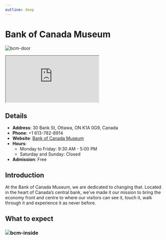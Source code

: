```yaml
---
outline: deep
---
```


# Bank of Canada Museum

![bcm-door](/medias/bcm-door.png)

<iframe src="https://www.google.com/maps/embed?pb=!1m18!1m12!1m3!1d11201.590653748797!2d-75.709539175342!3d45.42148458011169!2m3!1f0!2f0!3f0!3m2!1i1024!2i768!4f13.1!3m3!1m2!1s0x4cce04542caf5b7f%3A0x143cf177b6aa74d0!2sBank%20of%20Canada%20Museum!5e0!3m2!1szh-TW!2sca!4v1754063413018!5m2!1szh-TW!2sca" allowfullscreen="" loading="lazy" referrerpolicy="no-referrer-when-downgrade"></iframe>

## Details

- **Address**: 30 Bank St, Ottawa, ON K1A 0G9, Canada
- **Phone**: +1 613-782-8914
- **Website**: [Bank of Canada Museum](https://www.bankofcanadamuseum.ca/)
- **Hours**:
  - Monday to Friday: 9:30 AM - 5:00 PM
  - Saturday and Sunday: Closed
- **Admission**: Free

## Introduction

At the Bank of Canada Museum, we are dedicated to changing that. Located in the heart of Canada’s central bank, we’ve made it our mission to bring the economy front and centre to where our visitors can see it, touch it, walk through it and experience it as never before.

## What to expect
### ![bcm-inside](/medias/bcm-inside.png)


<script setup>
import '/.vitepress/main.scss'
</script>